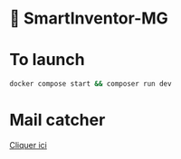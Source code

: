 # 🚀 SmartInventor-MG
# To launch
```bash
docker compose start && composer run dev
```
# Mail catcher
<a href="http://localhost:10801"> Cliquer ici </a>